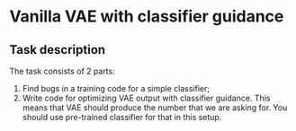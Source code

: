 # Vanilla VAE with classifier guidance

## **Task description**

The task consists of 2 parts:

1. Find bugs in a training code for a simple classifier;
2. Write code for optimizing VAE output with classifier guidance.
    This means that VAE should produce the number that we are asking for. You should use pre-trained classifier for that in this setup.